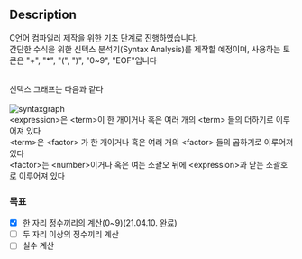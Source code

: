## Description

C언어 컴파일러 제작을 위한 기초 단계로 진행하였습니다.  
간단한 수식을 위한 신텍스 분석기(Syntax Analysis)를 제작할 예정이며, 
사용하는 토큰은 "+", "*", "(", ")", "0~9", "EOF"입니다
<br><br>

신택스 그래프는 다음과 같다<br><br>
![syntaxgraph](https://user-images.githubusercontent.com/29463639/114151213-dcc47880-9957-11eb-9928-7b5fdfb76090.jpg)  
\<expression>은 \<term>이 한 개이거나 혹은 여러 개의 \<term> 들의 더하기로 이루어져 있다  
\<term>은 \<factor> 가 한 개이거나 혹은 여러 개의 \<factor> 들의 곱하기로 이루어져 있다  
\<factor>는 \<number>이거나 혹은 여는 소괄오 뒤에 \<expression>과 닫는 소괄호로 이루어져 있다  



### 목표
* [x] 한 자리 정수끼리의 계산(0~9)(21.04.10. 완료)  
* [ ] 두 자리 이상의 정수끼리 계산
* [ ] 실수 계산
